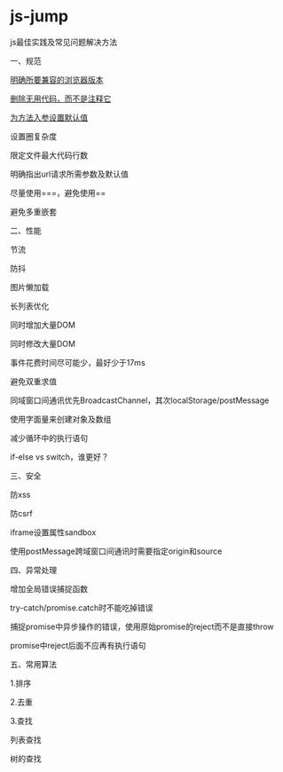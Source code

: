 # js-jump

js最佳实践及常见问题解决方法

一、规范

[明确所要兼容的浏览器版本](https://github.com/moyangzhan/js-jump/issues/1)

[删除无用代码，而不是注释它](https://github.com/moyangzhan/js-jump/issues/2)

[为方法入参设置默认值](https://github.com/moyangzhan/js-jump/issues/3)

设置圈复杂度

限定文件最大代码行数

明确指出url请求所需参数及默认值

尽量使用===，避免使用==

避免多重嵌套

二、性能

节流

防抖

图片懒加载

长列表优化

同时增加大量DOM

同时修改大量DOM

事件花费时间尽可能少，最好少于17ms

避免双重求值

同域窗口间通讯优先BroadcastChannel，其次localStorage/postMessage

使用字面量来创建对象及数组

减少循环中的执行语句

if-else vs switch，谁更好？

三、安全

防xss

防csrf

iframe设置属性sandbox

使用postMessage跨域窗口间通讯时需要指定origin和source

四、异常处理

增加全局错误捕捉函数

try-catch/promise.catch时不能吃掉错误

捕捉promise中异步操作的错误，使用原始promise的reject而不是直接throw

promise中reject后面不应再有执行语句

五、常用算法

1.排序

2.去重

3.查找

列表查找

树的查找
